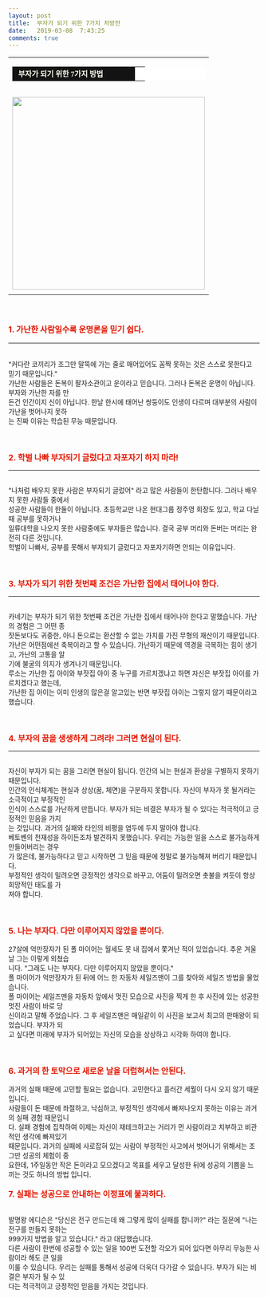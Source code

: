 ```yaml
---
layout: post
title:  부자가 되기 위한 7가지 처방전
date:   2019-03-08  7:43:25
comments: true
---
```






<div><font color="#112a75"><strong><span style="font-size: 12pt;"><font color="#e31600"><div><table width="100%"><tbody><tr><td align="middle"><div><table width="99%" bgcolor="#ffffff" cellspacing="1" cellpadding="2"><tbody><tr><td width="230" bgcolor="#141313" style-="border-bottom:#141313 1px solid; border-left:#141313 1px solid; border-top:#141313 1px solid; &#13;&#10;border-right:#141313 1px solid"><span style="color: rgb(0, 0, 0); font-family: 맑은 고딕, dotum, verdana; font-size: 11pt;"><strong><span syle="font-size:11pt"><font color="#fffff0">&nbsp;부자가 되기 위한 7가지 방법</font></span></strong></span></td><td style="border-width: 0px 0px 1px; border-style: solid; border-color: rgb(255, 255, 255) rgb(255, 255, 255) rgb(20, 19, 19);"><span style="font-size: 11pt;"><font color="#000000">&nbsp;</font></span></td></tr></tbody></table><span style="font-size: 10pt;">﻿</span><br><div class="imageblock center" style="text-align: center; clear: both;"><span data-url="https://t1.daumcdn.net/cfile/tistory/1168DB154C0E0B52AB?download" data-lightbox="lightbox"><img width="386" height="279" style="height: auto; cursor: pointer; max-width: 100%;" alt="" src="https://t1.daumcdn.net/cfile/tistory/1168DB154C0E0B52AB" filename="돈6.jpg" filemime="image/jpeg"></span></div></div></td></tr><tr><td align="middle">

 

 </td></tr></tbody></table></div><br><br>1. 가난한 사람일수록 운명론을 믿기 쉽다.</font></span></strong><br></font><font color="#000000" size="3"> </font><div><font color="#000000" size="3"><hr style="border-width: 1px 0px 0px; border-color: black; height: 1px; display: block;"></font></div><span style="font-size: 10pt;"><br> "커다란 코끼리가 조그만 말뚝에 가는 줄로 매어있어도 꼼짝 못하는 것은 스스로 못한다고 믿기 때문입니다."</span><br><span style="font-size: 10pt;">가난한 사람들은 돈복이 팔자소관이고 운이라고 믿습니다. 그러나 돈복은 운명이 아닙니다. 부자와 가난한 </span><span style="font-size: 10pt;">자를 만<br> 든건 인간이지 신이 아닙니다. 한날 한시에 태어난 쌍둥이도 인생이 다르며 대부분의 사람이 가난을 </span><span style="font-size: 10pt;">벗어나지 못하<br> 는 진짜 이유는 학습된 무능 때문입니다.</span><br><br><br><br><strong><span style="font-size: 12pt;"><font color="#e31600">2. 학벌 나빠 부자되기 글렀다고 자포자기 하지 마라!</font></span></strong><br><div><hr style="border-width: 1px 0px 0px; border-color: black; height: 1px; display: block;"></div><span style="font-size: 10pt;"><br> "나처럼 배우지 못한 사람은 부자되기 글렀어" 라고 많은 사람들이 한탄합니다. 그러나 배우지 못한 사람들 중에서 <br></span><span style="font-size: 10pt;">성공한 사람들이 한둘이 아닙니다. 초등학교만 나온 현대그룹 정주영 회장도 있고, 학교 다닐 때 공부를 못하거나 <br></span><span style="font-size: 10pt;">일류대학을 나오지 못한 사람중에도 부자들은 많습니다. 결국 공부 머리와 돈버는 머리는 완전히 다른 것입니다. </span><span style="font-size: 10pt;"><br>학벌이 나빠서, 공부를 못해서 부자되기 글렀다고 자포자기하면 안되는 이유입니다.</span><br><br><br><br><strong><span style="font-size: 12pt;"><font color="#e31600">3. 부자가 되기 위한 첫번째 조건은 가난한 집에서 태어나야 한다.</font></span></strong><br><div><hr style="border-width: 1px 0px 0px; border-color: black; height: 1px; display: block;"></div><span style="font-size: 10pt;"><br>카네기는 부자가 되기 위한 첫번째 조건은 가난한 집에서 태어나야 한다고 말했습니다. 가난의 경험은 그 어떤 </span><span style="font-size: 10pt;">종<br> 잣돈보다도 귀중한, 아니 돈으로는 환산할 수 없는 가치를 가진 무형의 재산이기 때문입니다.</span><br><span style="font-size: 10pt;">가난은 어떤점에선 축복이라고 할 수 있습니다. 가난하기 때문에 역경을 극복하는 힘이 생기고, 가난의 고통을 알<br></span><span style="font-size: 10pt;">기에 불굴의 의지가 생겨나기 때문입니다. <br>루소는 가난한 집 아이와 부잣집 아이 중 누구를 가르치겠냐고 하면 자신은 부</span><span style="font-size: 10pt;">잣집 아이를 가르치겠다고 했는데, <br>가난한 집 아이는 이미 인생의 많은걸 알고있는 반면 부잣집 아이는 그렇지 않기 때문이라고 했습니다.<br></span><br><br><br><span style="font-size: 12pt;"><strong><font color="#e31600">4. 부자의 꿈을 생생하게 그려라! 그러면 현실이 된다.</font></strong></span><br><div><hr style="border-width: 1px 0px 0px; border-color: black; height: 1px; display: block;"><span style="font-size: 10pt;"><br>자신이 부자가 되는 꿈을 그리면 현실이 됩니다. 인간의 뇌는 현실과 환상을 구별하지 못하기 때문입니다.</span><br><span style="font-size: 10pt;">인간의 인식체계는 현실과 상상(꿈, 체면)을 구분하지 못합니다. 자신이 부자가 못 될거라는 소극적이고 부정적</span><span style="font-size: 10pt;">인 <br> 인식이 스스로를 가난하게 만듭니다. 부자가 되는 비결은 부자가 될 수 있다는 적극적이고 긍정적인 믿음을 </span><span style="font-size: 10pt;">가지<br> 는 것입니다. 과거의 실패와 타인의 비평을 염두에 두지 말아야 합니다.</span><br><span style="font-size: 10pt;">베토벤의 천재성을 하이든조차 발견하지 못했습니다. 우리는 가능한 일을 스스로 불가능하게 만들어버리는 경우<br></span><span style="font-size: 10pt;">가 많은데, 불가능하다고 믿고 시작하면 그 믿음 때문에 정말로 불가능해져 버리기 때문입니다. <br>부정적인 생각이 </span><span style="font-size: 10pt;">밀려오면 긍정적인 생각으로 바꾸고, 어둠이 밀려오면 촛불을 켜듯이 항상 희망적인 태도를 가<br> 져야 합니다.</span><br><br><br><br></div></div><span style="font-size: 12pt;"><strong><font color="#e31600">5. 나는 부자다. 다만 이루어지지 않았을 뿐이다.</font></strong></span><br><span style="font-size: 10pt;"><br>27살에 억만장자가 된 폴 마이어는 월세도 못 내 집에서 쫓겨난 적이 있었습니다. 추운 겨울날 그는 이렇게 </span><span style="font-size: 10pt;">외쳤습<br> 니다. "그래도 나는 부자다. 다만 이루어지지 않았을 뿐이다."</span><br><span style="font-size: 10pt;">폴 마이어가 억만장자가 된 뒤에 어느 한 자동차 세일즈맨이 그를 찾아와 세일즈 방법을 물었습니다.</span><br><span style="font-size: 10pt;">폴 마이어는 세일즈맨을 자동차 앞에서 멋진 모습으로 사진을 찍게 한 후 사진에 있는 성공한 멋진 사람이 </span><span style="font-size: 10pt;">바로 당<br> 신이라고 말해 주었습니다. 그 후 세일즈맨은 매일같이 이 사진을 보고서 최고의 판매왕이 되었습니다. </span><span style="font-size: 10pt;">부자가 되<br> 고 싶다면 미래에 부자가 되어있는 자신의 모습을 상상하고 시각화 하여야 합니다.</span><br><br><br><br><span style="font-size: 12pt;"><strong><font color="#e31600">6. 과거의 한 토막으로 새로운 날을 더럽혀서는 안된다.</font></strong></span><br><span style="font-size: 10pt;"><br>과거의&nbsp;실패 때문에 고민할 필요는 없습니다. 고민한다고 흘러간 세월이 다시 오지 않기 때문입니다.</span><br><span style="font-size: 10pt;">사람들이 돈 때문에 좌절하고, 낙심하고, 부정적인 생각에서 빠져나오지 못하는 이유는 과거의 실패 경험 때문입니<br> 다. </span><span style="font-size: 10pt;">실패 경험에 집착하여 이제는 자신이 재테크하고는 거리가 먼 사람이라고 치부하고 비관적인 생각에 빠져있기 <br> 때문</span><span style="font-size: 10pt;">입니다. 과거의 실패에 사로잡혀 있는 사람이 부정적인 사고에서 벗어나기 위해서는 조그만 성공의 체험이 중<br> 요한데, </span><span style="font-size: 10pt;">1주일동안 작은 돈이라고 모으겠다고 목표를 세우고 달성한 뒤에 성공의 기쁨을 느끼는 것도 하나의 방법 입니다.</span><br><br><span style="font-size: 12pt;"><strong><font color="#e31600">7. 실패는 성공으로 안내하는 이정표에 불과하다.</font></strong></span></div><p><br><span style="font-size: 10pt;">발명왕 에디슨은 "당신은 전구 만드는데 왜 그렇게 많이 실패를 합니까?" 라는 질문에 "나는 전구를 만들지 못하는 <br></span><span style="font-size: 10pt;">999가지 방법을 알고 있습니다." 라고 대답했습니다.</span><br><span style="font-size: 10pt;">다른 사람이 한번에 성공할 수 있는 일을 100번 도전할 각오가 되어 있다면 아무리 무능한 사람이라 해도 큰 일을 <br></span><span style="font-size: 10pt;">이룰 수 있습니다. 우리는 실패를 통해서 성공에 더욱더 다가갈 수 있습니다. 부자가 되는 비결은 부자가 될 수 있<br></span><span style="font-size: 10pt;">다는 적극적이고 긍정적인 믿음을 가지는 것입니다. </span>
